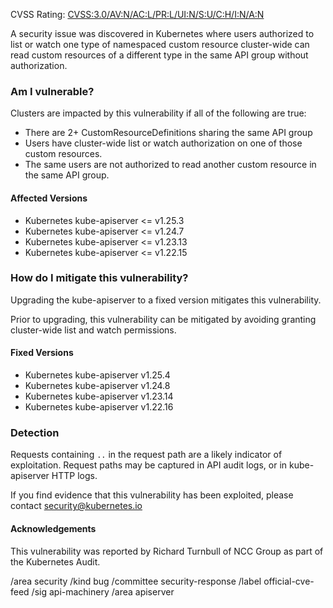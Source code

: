 CVSS Rating: [CVSS:3.0/AV:N/AC:L/PR:L/UI:N/S:U/C:H/I:N/A:N](https://www.first.org/cvss/calculator/3.0#CVSS:3.0/AV:N/AC:L/PR:L/UI:N/S:U/C:H/I:N/A:N)

A security issue was discovered in Kubernetes where users authorized to list or watch one type of namespaced custom resource cluster-wide can read custom resources of a different type in the same API group without authorization.

### Am I vulnerable?

Clusters are impacted by this vulnerability if all of the following are true:
- There are 2+ CustomResourceDefinitions sharing the same API group
- Users have cluster-wide list or watch authorization on one of those custom resources.
- The same users are not authorized to read another custom resource in the same API group.

#### Affected Versions

- Kubernetes kube-apiserver <= v1.25.3
- Kubernetes kube-apiserver <= v1.24.7
- Kubernetes kube-apiserver <= v1.23.13
- Kubernetes kube-apiserver <= v1.22.15

### How do I mitigate this vulnerability?

Upgrading the kube-apiserver to a fixed version mitigates this vulnerability.

Prior to upgrading, this vulnerability can be mitigated by avoiding granting cluster-wide list and watch permissions.

#### Fixed Versions

- Kubernetes kube-apiserver v1.25.4
- Kubernetes kube-apiserver v1.24.8
- Kubernetes kube-apiserver v1.23.14
- Kubernetes kube-apiserver v1.22.16

### Detection

Requests containing `..` in the request path are a likely indicator of exploitation. Request paths may be captured in API audit logs, or in kube-apiserver HTTP logs.

If you find evidence that this vulnerability has been exploited, please contact security@kubernetes.io

#### Acknowledgements

This vulnerability was reported by Richard Turnbull of NCC Group as part of the Kubernetes Audit.

<!-- labels -->
/area security
/kind bug
/committee security-response
/label official-cve-feed
/sig api-machinery
/area apiserver
